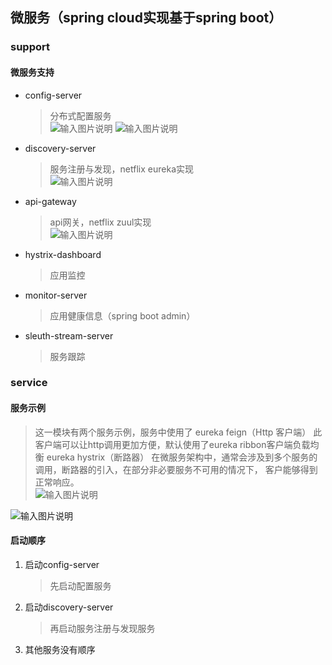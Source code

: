 ## 微服务（spring cloud实现基于spring boot）
### support
#### 微服务支持
* config-server  

    > 分布式配置服务  
    ![输入图片说明](http://git.oschina.net/uploads/images/2017/0119/170644_c07b7897_489925.png "在这里输入图片标题")
    ![输入图片说明](http://git.oschina.net/uploads/images/2017/0114/013548_42cfa443_489925.jpeg "配置服务器")
    
* discovery-server  

    > 服务注册与发现，netflix eureka实现  
    ![输入图片说明](http://git.oschina.net/uploads/images/2017/0114/013731_aaaad60d_489925.jpeg "在这里输入图片标题")
* api-gateway  

    > api网关，netflix zuul实现  
    ![输入图片说明](http://git.oschina.net/uploads/images/2017/0114/013806_2ed9c7ed_489925.jpeg "在这里输入图片标题")  
    
* hystrix-dashboard
    > 应用监控  
    
* monitor-server
    > 应用健康信息（spring boot admin）  
* sleuth-stream-server
    > 服务跟踪  
    
### service  

#### 服务示例  
   > 这一模块有两个服务示例，服务中使用了
   >     eureka feign（Http 客户端）
   >         此客户端可以让http调用更加方便，默认使用了eureka ribbon客户端负载均衡 
   >     eureka hystrix（断路器）
   >         在微服务架构中，通常会涉及到多个服务的调用，断路器的引入，在部分非必要服务不可用的情况下，
   >        客户能够得到正常响应。            
   ![输入图片说明](http://git.oschina.net/uploads/images/2017/0119/172825_2db1a02e_489925.jpeg "在这里输入图片标题")
            
   ![输入图片说明](http://git.oschina.net/uploads/images/2017/0119/172505_5b413b99_489925.jpeg "在这里输入图片标题")
            
#### 启动顺序
1. 启动config-server  

    > 先启动配置服务
2. 启动discovery-server  

    > 再启动服务注册与发现服务

3. 其他服务没有顺序